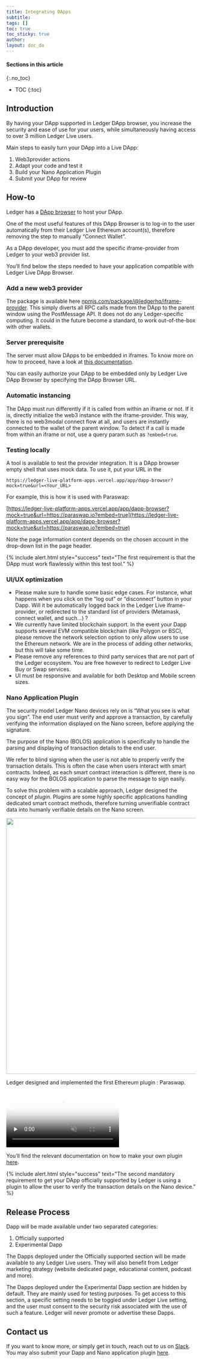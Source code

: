 ```yaml
---
title: Integrating DApps
subtitle:
tags: []
toc: true
toc_sticky: true
author:
layout: doc_da
---
```


#### Sections in this article
{:.no_toc}
* TOC
{:toc}

## Introduction

By having your DApp supported in Ledger DApp browser, you increase the security and ease of use for your users, while simultaneously having access to over 3 million Ledger Live users.

Main steps to easily turn your DApp into a Live DApp:

1. Web3provider actions
2. Adapt your code and test it
3. Build your Nano Application Plugin
4. Submit your DApp for review

## How-to

Ledger has a [DApp browser](https://github.com/LedgerHQ/ledger-live-platform-apps) to host your DApp.

One of the most useful features of this DApp Browser is to log-in to the user automatically from their Ledger Live Ethereum account(s), therefore removing the step to manually “Connect Wallet”.

As a DApp developer, you must add the specific iframe-provider from Ledger to your web3 provider list.

You’ll find below the steps needed to have your application compatible with Ledger Live DApp Browser.



### Add a new web3 provider

The package is available here [npmjs.com/package/@ledgerhq/iframe-provider](https://www.npmjs.com/package/@ledgerhq/iframe-provider). This simply diverts all RPC calls made from the DApp to the parent window using the PostMessage API. It does not do any Ledger-specific computing. It could in the future become a standard, to work out-of-the-box with other wallets.


### Server prerequisite

The server must allow DApps to be embedded in iframes. To know more on how to proceed, have a look at [this documentation](https://developer.mozilla.org/en-US/docs/Web/HTTP/Headers/Content-Security-Policy/frame-ancestors).

You can easily authorize your DApp to be embedded only by Ledger Live DApp Browser by specifying the DApp Browser URL.


### Automatic instancing

The DApp must run differently if it is called from within an iframe or not. If it is, directly initialize the web3 instance with the iframe-provider. This way, there is no web3modal connect flow at all, and users are instantly connected to the wallet of the parent window. To detect  if a call is made from within an iframe or not, use  a query param such as  `?embed=true`.



### Testing locally
A tool is available to test the provider integration. It is a DApp browser empty shell that uses mock data. To use it, put your URL in the

`https://ledger-live-platform-apps.vercel.app/app/dapp-browser?mock=true&url=<Your_URL>`

For example, this is how it is used with Paraswap:

[https://ledger-live-platform-apps.vercel.app/app/dapp-browser?mock=true&url=https://paraswap.io?embed=true](https://ledger-live-platform-apps.vercel.app/app/dapp-browser?mock=true&url=https://paraswap.io?embed=true)


Note the page information content depends on the chosen account in the drop-down list in the page header.

<!--  -->
{% include alert.html style="success" text="The first requirement is that the DApp must work flawlessly within this test tool." %}
<!--  -->


### UI/UX optimization

- Please make sure to handle some basic edge cases.
  For instance, what happens when you click on the “log out” or “disconnect” button in your Dapp. Will it be automatically logged back in the Ledger Live iframe-provider, or redirected to the standard list of providers (Metamask, connect wallet, and such…) ?
- We currently have limited blockchain support. In the event your Dapp supports several EVM compatible blockchain (like Polygon or BSC), please remove the network selection option to only allow users to use the Ethereum network. We are in the process of adding other networks, but this will take some time.
- Please remove any references to third party services that are not part of the Ledger ecosystem. You are free however to redirect to Ledger Live Buy or Swap services.
- UI must be responsive and available for both Desktop and Mobile screen sizes.


### Nano Application Plugin

The security model Ledger Nano devices rely on is “What you see is what you sign”.
The end user must verify and approve a transaction, by carefully verifying the information displayed on the Nano screen, before applying the signature.

The purpose of the Nano (BOLOS) application is specifically to handle the parsing and displaying of transaction details to the end user.

We refer to blind signing when the user is not able to properly verify the transaction details.
This is often the case when users interact with smart contracts. Indeed, as each smart contract interaction is different, there is no easy way for the BOLOS application to parse the message to sign easily.

To solve this problem with a scalable approach, Ledger designed the concept of _plugin_. Plugins are some highly specific applications handling dedicated smart contract methods, therefore turning unverifiable contract data into humanly verifiable details on the Nano screen.

<!-- ------------- Image ------------- -->
<div style="text-align:center">
<img width="680" src="../images/plugin.png">
</div>
<!-- --------------------------------- -->

Ledger designed and implemented the first Ethereum plugin : Paraswap.

<video controls muted preload='none' poster='../images/paraswap.png' ><source src="../../../uploads/videos/DA/paraswap.mp4" type='video/mp4'></video><br>

You’ll find the relevant documentation on how to make your own plugin [here](https://github.com/LedgerHQ/app-ethereum/blob/named-external-plugins/doc/ethapp_plugins.asc).

<!--  -->
{% include alert.html style="success" text="The second mandatory requirement to get your DApp officially supported by Ledger is using a plugin to allow the user to verify the transaction details on the Nano device." %}
<!--  -->


## Release Process


Dapp will be made available under two separated categories:

1. Officially supported
2. Experimental Dapp

The Dapps deployed under the Officially supported section will be made available to any Ledger Live users. They will also benefit from Ledger marketing strategy (website dedicated page, educational content, podcast and more).

The Dapps deployed under the Experimental Dapp section are hidden by default. They are mainly used for testing purposes. To get access to this section, a specific setting needs to be toggled under Ledger Live setting, and the user must consent to the security risk associated with the use of such a feature. Ledger will never promote or advertise these Dapps.


## Contact us

If you want to know more, or simply get in touch, reach out to us on [Slack](https://join.slack.com/t/ledger-dev/shared_invite/zt-iskfi3kl-CXw9Uz2dOOYSLKe_e4tcmw). You may also submit your Dapp and Nano application plugin [here](https://forms.gle/JP7qMQUBh4pSe77w9).
